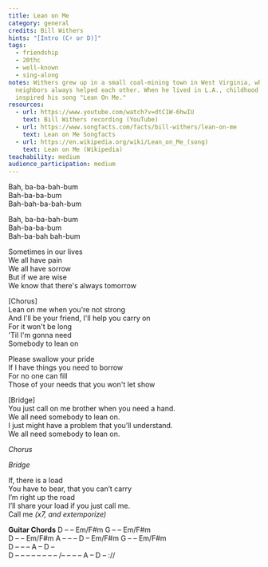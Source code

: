 ```yaml
---
title: Lean on Me
category: general
credits: Bill Withers
hints: "[Intro (C♯ or D)]"
tags:
  - friendship
  - 20thc
  - well-known
  - sing-along
notes: Withers grew up in a small coal-mining town in West Virginia, where
  neighbors always helped each other. When he lived in L.A., childhood nostalgia
  inspired his song "Lean On Me."
resources:
  - url: https://www.youtube.com/watch?v=dtC1W-6hwIU
    text: Bill Withers recording (YouTube)
  - url: https://www.songfacts.com/facts/bill-withers/lean-on-me
    text: Lean on Me Songfacts
  - url: https://en.wikipedia.org/wiki/Lean_on_Me_(song)
    text: Lean on Me (Wikipedia)
teachability: medium
audience_participation: medium
---
```

Bah, ba-ba-bah-bum\
Bah-ba-ba-bum\
Bah-bah-ba-bah-bum  

Bah, ba-ba-bah-bum\
Bah-ba-ba-bum\
Bah-ba-bah bah-bum  

Sometimes in our lives\
We all have pain\
We all have sorrow\
But if we are wise\
We know that there's always tomorrow  

\[Chorus]\
Lean on me when you're not strong\
And I'll be your friend, I'll help you carry on\
For it won't be long\
'Til I'm gonna need\
Somebody to lean on  

Please swallow your pride\
If I have things you need to borrow\
For no one can fill\
Those of your needs that you won't let show  

\[Bridge]\
You just call on me brother when you need a hand.\
We all need somebody to lean on.\
I just might have a problem that you’ll understand.\
We all need somebody to lean on.  

*Chorus*  

*Bridge*  

If, there is a load\
You have to bear, that you can’t carry\
I’m right up the road\
I’ll share your load if you just call me.\
Call me *(x7, and extemporize)*

**Guitar Chords**
D – – Em/F#m G – –  Em/F#m\
D – – Em/F#m A – – – D – Em/F#m G – – Em/F#m\
D – – – A –  D –\
D – – – –   – – – – /– – – – A – D – ://
